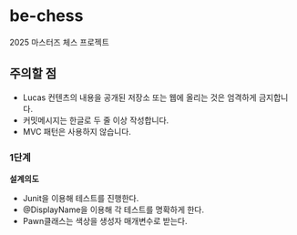 # be-chess

2025 마스터즈 체스 프로젝트

## 주의할 점

- Lucas 컨텐츠의 내용을 공개된 저장소 또는 웹에 올리는 것은 엄격하게 금지합니다.
- 커밋메시지는 한글로 두 줄 이상 작성합니다.
- MVC 패턴은 사용하지 않습니다.


### 1단계
**설계의도**
- Junit을 이용해 테스트를 진행한다.
- @DisplayName을 이용해 각 테스트를 명확하게 한다.
- Pawn클래스는 색상을 생성자 매개변수로 받는다.